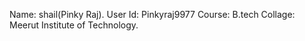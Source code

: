 Name: shail(Pinky Raj).
User Id: Pinkyraj9977
Course: B.tech
Collage: Meerut Institute of Technology.
